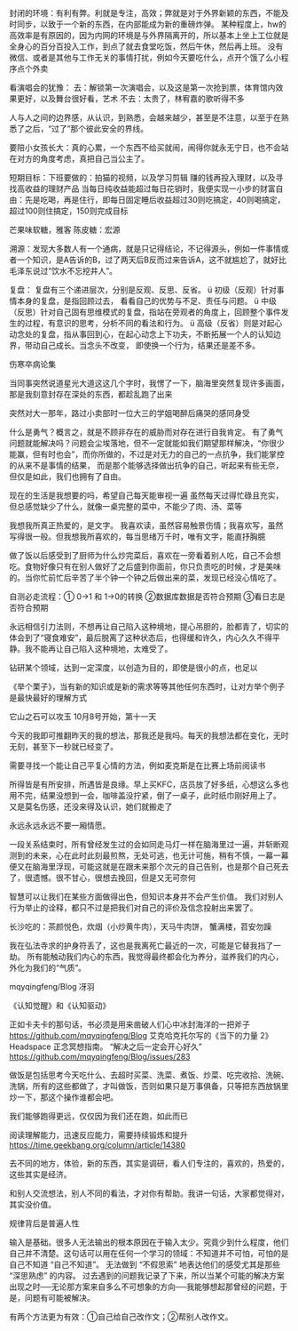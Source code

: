 封闭的环境：有利有弊。利就是专注，高效；弊就是对于外界新颖的东西，不能及时同步，以致于一个新的东西，在内部能成为新的重磅炸弹。
某种程度上，hw的高效率是有原因的，因为内网的环境是与外界隔离开的，所以基本上坐上工位就是全身心的百分百投入工作，到点了就去食堂吃饭，然后午休，然后再上班。
没有微信、或者是其他与工作无关的事情打扰，例如今天要吃什么，点开个饿了么小程序点个外卖

看演唱会的犹豫：
去：解锁第一次演唱会，以及这是第一次抢到票，体育馆内效果更好，以及舞台很好看，艺术
不去：太贵了，林宥嘉的歌听得不多

人与人之间的边界感，从认识，到熟悉，会越来越少，甚至是不注意，以至于在熟悉了之后，“过了”那个彼此安全的界线。

要陪小女孩长大：真的心累，一个东西不给买就闹，闹得你就永无宁日，也不会站在对方的角度考虑，真把自己当公主了。

短期目标：下班要做的：拍猫的视频，以及学习剪辑
赚的钱再投入理财，以及寻找高收益的理财产品
当每日纯收益能超过每日花销时，我便实现一小步的财富自由：先是吃喝，再是住行，即每日固定睡后收益超过30则吃搞定，40则喝搞定，超过100则住搞定，150则完成目标

芒果味软糖，雅客
陈皮糖：宏源

溯源：发现大多数人有一个通病，就是只记得结论，不记得源头，例如一件事情或者一个知识，是A告诉的B，过了两天后B反而过来告诉A，这不就尴尬了，就好比毛泽东说过“饮水不忘挖井人”。

复盘：
复盘有三个递进层次，分别是反观、反思、反省。
ü 初级（反观）针对事情本身的复盘，是指回顾过去， 看看自己的优势与不足、责任与问题。
ü 中级（反思）针对自己固有思维模式的复盘，指站在旁观者的角度上，回顾整个事件发生的过程，有意识的思考，分析不同的看法和行为。
ü 高级（反省）则是对起心动念处的复盘，指从事回到心，在起心动念上下功夫，不断拓展一个人的认知边界，带动自己成长。当念头不改变， 即使换一个行为，结果还是差不多。

伤寒卒病论集

当同事突然说道星光大道这这几个字时，我愣了一下，脑海里突然复现许多画面，那是我刻意封存在深处的东西，都趁乱跑了出来

突然对大一那年，路过小卖部时一位大三的学姐喝醉后痛哭的感同身受

什么是勇气？概言之，就是不顾非存在的威胁而对存在进行自我肯定。
有了勇气问题就能解决吗？问题会尘埃落地，但不一定就能如我们期望那样解决，“你很少能赢，但有时也会”，而你所做的，不过是对无力的自己的一点抗争，我们能掌控的从来不是事情的结果，
而是那个能够选择做出抗争的自己，听起来有些无奈，但仅是如此，我们也拥有了自由。

现在的生活是我想要的吗，希望自己每天能审视一遍
虽然每天过得忙碌且充实，但总感觉缺少了什么，就像一桌完整的菜中，不能少了肉、汤、菜等

我想我所真正热爱的，是文字。
我喜欢读，虽然容易触景伤情；我喜欢写，虽然写得很一般。但我想我所喜欢的，每当思绪万千时，唯有文字，能直抒胸臆

做了饭以后感受到了厨师为什么炒完菜后，喜欢在一旁看着别人吃，自己不会想吃。食物好像只有在别人做好了之后盛到你面前，你只负责吃的时候，才是美味的。当你忙前忙后辛苦了半个钟一个钟之后做出来的菜，发现已经没心情吃了。

自测必走流程：① 0->1 和 1->0的转换 ②数据库数据是否符合预期 ③看日志是否符合预期

永远相信引力法则，不想再让自己陷入这种境地，提心吊胆的，脸都青了，切实的体会到了“寝食难安”，最后脱离了这种状态后，也得缓和许久，内心久久不得平静。我不能再让自己陷入这种境地，太难受了。

钻研某个领域，达到一定深度，以创造为目的，即使是很小的点，也足以

《举个栗子》，当有新的知识或是新的需求等等其他任何东西时，让对方举个例子是最快最好的理解方式

它山之石可以攻玉
10月8号开始，第十一天

今天的我即可推翻昨天的我的想法，那我还是我吗。每天的我想法都在变化，无时无刻，甚至下一秒就已经变了。

需要寻找一个能让自己平复心情的方法，例如麦克斯是在比赛上场前阅读书

所得皆是有所安排，所遇皆是良缘。早上买KFC，店员放了好多纸，心想这么多也用不完，结果没想到一会，咖啡盖没拧紧，倒了一桌子，此时纸巾刚好用上了。
又是莫名伤感，还没来得及认识，她们就搬走了

永远永远永远不要一厢情愿。

一段关系结束时，所有曾经发生过的会如同走马灯一样在脑海里过一遍，并斩断观测到的未来，心在此时此刻最煎熬，无处可逃，也无计可施，稍有不慎，一幕一幕便又在脑海里浮现，可能这就是在跟未来那个次元的自己告别，也是那个自己死去了，很遗憾。很不甘心，很想去挽回，但是又无可奈何

智慧可以让我们在某些方面做得出色，但知识本身并不会产生价值。
我们对别人行为举止的诠释，都只不过是把我们对自己的评价及信念投射出来罢了。

长沙吃的：茶颜悦色，炊烟（小炒黄牛肉），天马牛肉饼， 蟹满楼，苕安勿躁

我在弘法寺求的护身符丢了，这也是我离死亡最近的一次，可能是它替我挡了一劫。
所有能触动我们内心的东西，我觉得最终都会化为养分，滋养我们的内心，外化为我们的“气质”。

mqyqingfeng/Blog
冴羽


《认知觉醒》和《认知驱动》

正如卡夫卡的那句话，书必须是用来凿破人们心中冰封海洋的一把斧子
https://github.com/mqyqingfeng/Blog
艾克哈克托尔写的《当下的力量 2》
Headspace 正念冥想指南。
“解决之后一定会开心好久”
https://github.com/mqyqingfeng/Blog/issues/283

做饭是包括思考今天吃什么、去超时买菜、洗菜、煮饭、炒菜、吃完收拾、洗碗、洗锅，所有的这些都做了，才叫做饭，否则如果只是万事俱备，只等把东西放锅里炒一下，那这个操作谁都会吧。

我们能够跑得更远，仅仅因为我们还在跑，如此而已

阅读理解能力，迅速反应能力，需要持续锻炼和提升
https://time.geekbang.org/column/article/14380

去不同的地方，体验，新的东西，其实是调研，看人们专注的，喜欢的，热爱的，这些其实是经济。

和别人交流想法，别人不同的看法，才对你有帮助。我讲一句话，大家都觉得对，其实没价值。

规律背后是普遍人性

输入是基础。很多人无法输出的根本原因在于输入太少。究竟少到什么程度，他们自己并不清楚。这句话可以用在任何一个学习的领域：不知道并不可怕，可怕的是自己不知道 “自己不知道”。
无法做到 “不假思索” 地表达他们的感受尤其是那些 “深思熟虑” 的内容。
过去遇到的问题我记录了下来，所以当某个可能的解决方案出现之时──无论那方案来自多么不可想象的方向──我能够想起那曾经的问题，于是，问题有可能被解决。

有两个方法更为有效：①自己给自己改作文；②帮别人改作文。


